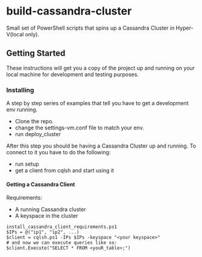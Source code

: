 # build-cassandra-cluster

Small set of PowerShell scripts that spins up a Cassandra Cluster in Hyper-V(local only).

## Getting Started

These instructions will get you a copy of the project up and running on your local machine for development and testing purposes.

### Installing

A step by step series of examples that tell you have to get a development env running.

* Clone the repo.
* change the settings-vm.conf file to match your env.
* run deploy_cluster

After this step you should be having a Cassandra Cluster up and running.
To connect to it you have to do the following:

* run setup
* get a client from cqlsh and start using it

#### Getting a Cassandra Client

Requirements:
* A running Cassandra cluster
* A keyspace in the cluster

```
install_cassandra_client_requirements.ps1
$IPs = @("ip1", "ip2", ...)
$client = cqlsh.ps1 -IPs $IPs -keyspace "<your keyspace>"
# and now we can execute queries like so:
$client.Execute("SELECT * FROM <youR_table>;")
```
